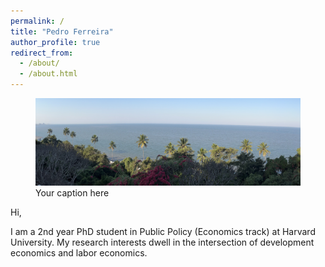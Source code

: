 ```yaml
---
permalink: /
title: "Pedro Ferreira"
author_profile: true
redirect_from: 
  - /about/
  - /about.html
---
```


<figure>
  <img src="/images/IMG_8157.jpeg" alt="Sea view from Maputo">
  <figcaption>Your caption here</figcaption>
</figure>

Hi,

I am a 2nd year PhD student in Public Policy (Economics track) at Harvard University. My research interests dwell in the intersection of development economics and labor economics. 
